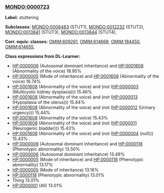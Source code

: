 
### [MONDO:0000723](http://purl.obolibrary.org/obo/MONDO_0000723)
**Label:** stuttering

**Subclasses:** [MONDO:0008483](http://purl.obolibrary.org/obo/MONDO_0008483) (STUT1), [MONDO:0012232](http://purl.obolibrary.org/obo/MONDO_0012232) (STUT2), [MONDO:0013841](http://purl.obolibrary.org/obo/MONDO_0013841) (STUT3), [MONDO:0013844](http://purl.obolibrary.org/obo/MONDO_0013844) (STUT4), 

**Corr. equiv. classes:** [OMIM:609261](http://purl.obolibrary.org/obo/OMIM_609261), [OMIM:614668](http://purl.obolibrary.org/obo/OMIM_614668), [OMIM:184450](http://purl.obolibrary.org/obo/OMIM_184450), [OMIM:614655](http://purl.obolibrary.org/obo/OMIM_614655), 

**Class expressions from DL-Learner:**

- [HP:0000006](http://purl.obolibrary.org/obo/HP_0000006) (Autosomal dominant inheritance) and [HP:0001608](http://purl.obolibrary.org/obo/HP_0001608) (Abnormality of the voice) 18.95%
- [HP:0000005](http://purl.obolibrary.org/obo/HP_0000005) (Mode of inheritance) and [HP:0001608](http://purl.obolibrary.org/obo/HP_0001608) (Abnormality of the voice) 16.74%
- [HP:0001608](http://purl.obolibrary.org/obo/HP_0001608) (Abnormality of the voice) and (not ([HP:0000003](http://purl.obolibrary.org/obo/HP_0000003) (Multicystic kidney dysplasia))) 15.46%
- [HP:0001608](http://purl.obolibrary.org/obo/HP_0001608) (Abnormality of the voice) and (not ([HP:0000013](http://purl.obolibrary.org/obo/HP_0000013) (Hypoplasia of the uterus))) 15.44%
- [HP:0001608](http://purl.obolibrary.org/obo/HP_0001608) (Abnormality of the voice) and (not ([HP:0000012](http://purl.obolibrary.org/obo/HP_0000012) (Urinary urgency))) 15.44%
- [HP:0001608](http://purl.obolibrary.org/obo/HP_0001608) (Abnormality of the voice) 15.43%
- [HP:0001608](http://purl.obolibrary.org/obo/HP_0001608) (Abnormality of the voice) and (not ([HP:0000011](http://purl.obolibrary.org/obo/HP_0000011) (Neurogenic bladder))) 15.43%
- [HP:0001608](http://purl.obolibrary.org/obo/HP_0001608) (Abnormality of the voice) and (not ([HP:0000004](http://purl.obolibrary.org/obo/HP_0000004) (null))) 15.43%
- [HP:0000006](http://purl.obolibrary.org/obo/HP_0000006) (Autosomal dominant inheritance) and [HP:0000118](http://purl.obolibrary.org/obo/HP_0000118) (Phenotypic abnormality) 13.50%
- [HP:0000006](http://purl.obolibrary.org/obo/HP_0000006) (Autosomal dominant inheritance) 13.49%
- [HP:0000005](http://purl.obolibrary.org/obo/HP_0000005) (Mode of inheritance) and [HP:0000118](http://purl.obolibrary.org/obo/HP_0000118) (Phenotypic abnormality) 13.17%
- [HP:0000005](http://purl.obolibrary.org/obo/HP_0000005) (Mode of inheritance) 13.16%
- [HP:0000118](http://purl.obolibrary.org/obo/HP_0000118) (Phenotypic abnormality) 13.01%
- Thing 13.01%
- [HP:0000001](http://purl.obolibrary.org/obo/HP_0000001) (All) 13.01%


